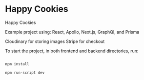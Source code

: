 # Happy Cookies

Happy Cookies

Example project using:
React, Apollo, Next.js, GraphQl, and Prisma

Cloudinary for storing images
Stripe for checkout


To start the project, in both frontend and backend directories, run:
```

npm install

npm run-script dev

```
